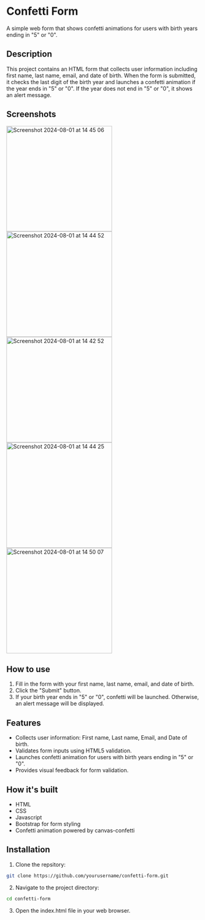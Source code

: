# Confetti Form
A simple web form that shows confetti animations for users with birth years ending in "5" or "0".

## Description
This project contains an HTML form that collects user information including first name, last name, email, and date of birth. When the form is submitted, it checks the last digit of the birth year and launches a confetti animation if the year ends in "5" or "0". If the year does not end in "5" or "0", it shows an alert message.

## Screenshots
<img width="275" alt="Screenshot 2024-08-01 at 14 45 06" src="https://github.com/user-attachments/assets/e964848b-1f2c-4187-beb9-04e3ac8e12c7">
<img width="275" alt="Screenshot 2024-08-01 at 14 44 52" src="https://github.com/user-attachments/assets/560dbd13-7e65-4314-867b-d16d360f4c92">
<img width="275" alt="Screenshot 2024-08-01 at 14 42 52" src="https://github.com/user-attachments/assets/af61a2a8-375e-40c1-841d-7731fd604402">
<img width="275" alt="Screenshot 2024-08-01 at 14 44 25" src="https://github.com/user-attachments/assets/cc658d82-c872-4bd2-8892-5b08c97b67f3">
<img width="275" alt="Screenshot 2024-08-01 at 14 50 07" src="https://github.com/user-attachments/assets/94560ea7-279c-4f01-acd2-829aa7efa58f">


## How to use
1. Fill in the form with your first name, last name, email, and date of birth.
2. Click the "Submit" button.
3. If your birth year ends in "5" or "0", confetti will be launched. Otherwise, an alert message will be displayed.
   
## Features
- Collects user information: First name, Last name, Email, and Date of birth.
- Validates form inputs using HTML5 validation.
- Launches confetti animation for users with birth years ending in "5" or "0".
- Provides visual feedback for form validation.

## How it's built
- HTML
- CSS
- Javascript
- Bootstrap for form styling
- Confetti animation powered by canvas-confetti

## Installation


1. Clone the repsitory:
```bash
git clone https://github.com/yourusername/confetti-form.git
```
2. Navigate to the project directory:
 ```bash
cd confetti-form
```
3. Open the index.html file in your web browser.


